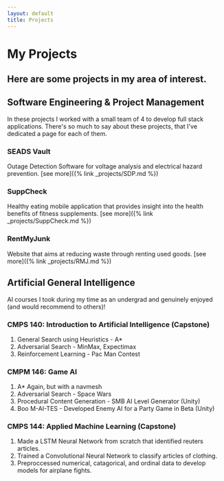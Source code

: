 ```yaml
---
layout: default
title: Projects
---
```

# My Projects

## Here are some projects in my area of interest.

## Software Engineering & Project Management
In these projects I worked with a small team of 4 to develop full stack applications.
There's so much to say about these projects, that I've dedicated a page for each of them.

### SEADS Vault
Outage Detection Software for voltage analysis and electrical hazard prevention. 
[see more]({% link _projects/SDP.md %})

### SuppCheck
Healthy eating mobile application that provides insight into the health benefits of fitness supplements. 
[see more]({% link _projects/SuppCheck.md %})

### RentMyJunk
Website that aims at reducing waste through renting used goods.
[see more]({% link _projects/RMJ.md %})

## Artificial General Intelligence
AI courses I took during my time as an undergrad and genuinely enjoyed (and would recommend to others)!
### CMPS 140: Introduction to Artificial Intelligence (Capstone)
1. General Search using Heuristics - A*
2. Adversarial Search - MinMax, Expectimax
3. Reinforcement Learning - Pac Man Contest

### CMPM 146: Game AI 
1. A* Again, but with a navmesh
2. Adversarial Search - Space Wars 
3. Procedural Content Generation - SMB AI Level Generator (Unity)
4. Boo M-AI-TES - Developed Enemy AI for a Party Game in Beta (Unity)

### CMPS 144: Applied Machine Learning (Capstone)
1. Made a LSTM Neural Network from scratch that identified reuters articles.
2. Trained a Convolutional Neural Network to classify articles of clothing.
3. Preproccessed numerical, catagorical, and ordinal data to develop models for airplane fights.

<!-- This is pretty much a short and sweet sitemap that is used for collection naming. Will change in the future. -->



